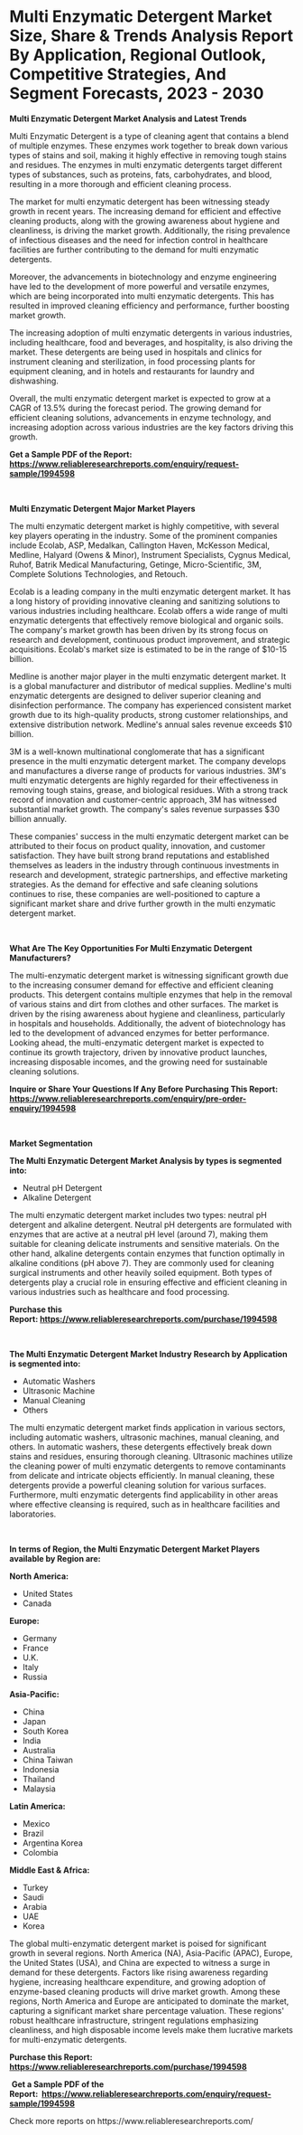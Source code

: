 <p><h1>Multi Enzymatic Detergent Market Size, Share & Trends Analysis Report By Application, Regional Outlook, Competitive Strategies, And Segment Forecasts, 2023 - 2030</h1></p><p><strong>Multi Enzymatic Detergent Market Analysis and Latest Trends</strong></p>
<p><p>Multi Enzymatic Detergent is a type of cleaning agent that contains a blend of multiple enzymes. These enzymes work together to break down various types of stains and soil, making it highly effective in removing tough stains and residues. The enzymes in multi enzymatic detergents target different types of substances, such as proteins, fats, carbohydrates, and blood, resulting in a more thorough and efficient cleaning process.</p><p>The market for multi enzymatic detergent has been witnessing steady growth in recent years. The increasing demand for efficient and effective cleaning products, along with the growing awareness about hygiene and cleanliness, is driving the market growth. Additionally, the rising prevalence of infectious diseases and the need for infection control in healthcare facilities are further contributing to the demand for multi enzymatic detergents.</p><p>Moreover, the advancements in biotechnology and enzyme engineering have led to the development of more powerful and versatile enzymes, which are being incorporated into multi enzymatic detergents. This has resulted in improved cleaning efficiency and performance, further boosting market growth.</p><p>The increasing adoption of multi enzymatic detergents in various industries, including healthcare, food and beverages, and hospitality, is also driving the market. These detergents are being used in hospitals and clinics for instrument cleaning and sterilization, in food processing plants for equipment cleaning, and in hotels and restaurants for laundry and dishwashing.</p><p>Overall, the multi enzymatic detergent market is expected to grow at a CAGR of 13.5% during the forecast period. The growing demand for efficient cleaning solutions, advancements in enzyme technology, and increasing adoption across various industries are the key factors driving this growth.</p></p>
<p><strong>Get a Sample PDF of the Report:&nbsp; <a href="https://www.reliableresearchreports.com/enquiry/request-sample/1994598">https://www.reliableresearchreports.com/enquiry/request-sample/1994598</a></strong></p>
<p>&nbsp;</p>
<p><strong>Multi Enzymatic Detergent Major Market Players</strong></p>
<p><p>The multi enzymatic detergent market is highly competitive, with several key players operating in the industry. Some of the prominent companies include Ecolab, ASP, Medalkan, Callington Haven, McKesson Medical, Medline, Halyard (Owens & Minor), Instrument Specialists, Cygnus Medical, Ruhof, Batrik Medical Manufacturing, Getinge, Micro-Scientific, 3M, Complete Solutions Technologies, and Retouch.</p><p>Ecolab is a leading company in the multi enzymatic detergent market. It has a long history of providing innovative cleaning and sanitizing solutions to various industries including healthcare. Ecolab offers a wide range of multi enzymatic detergents that effectively remove biological and organic soils. The company's market growth has been driven by its strong focus on research and development, continuous product improvement, and strategic acquisitions. Ecolab's market size is estimated to be in the range of $10-15 billion.</p><p>Medline is another major player in the multi enzymatic detergent market. It is a global manufacturer and distributor of medical supplies. Medline's multi enzymatic detergents are designed to deliver superior cleaning and disinfection performance. The company has experienced consistent market growth due to its high-quality products, strong customer relationships, and extensive distribution network. Medline's annual sales revenue exceeds $10 billion.</p><p>3M is a well-known multinational conglomerate that has a significant presence in the multi enzymatic detergent market. The company develops and manufactures a diverse range of products for various industries. 3M's multi enzymatic detergents are highly regarded for their effectiveness in removing tough stains, grease, and biological residues. With a strong track record of innovation and customer-centric approach, 3M has witnessed substantial market growth. The company's sales revenue surpasses $30 billion annually.</p><p>These companies' success in the multi enzymatic detergent market can be attributed to their focus on product quality, innovation, and customer satisfaction. They have built strong brand reputations and established themselves as leaders in the industry through continuous investments in research and development, strategic partnerships, and effective marketing strategies. As the demand for effective and safe cleaning solutions continues to rise, these companies are well-positioned to capture a significant market share and drive further growth in the multi enzymatic detergent market.</p></p>
<p>&nbsp;</p>
<p><strong>What Are The Key Opportunities For Multi Enzymatic Detergent Manufacturers?</strong></p>
<p><p>The multi-enzymatic detergent market is witnessing significant growth due to the increasing consumer demand for effective and efficient cleaning products. This detergent contains multiple enzymes that help in the removal of various stains and dirt from clothes and other surfaces. The market is driven by the rising awareness about hygiene and cleanliness, particularly in hospitals and households. Additionally, the advent of biotechnology has led to the development of advanced enzymes for better performance. Looking ahead, the multi-enzymatic detergent market is expected to continue its growth trajectory, driven by innovative product launches, increasing disposable incomes, and the growing need for sustainable cleaning solutions.</p></p>
<p><strong>Inquire or Share Your Questions If Any Before Purchasing This Report: <a href="https://www.reliableresearchreports.com/enquiry/pre-order-enquiry/1994598">https://www.reliableresearchreports.com/enquiry/pre-order-enquiry/1994598</a></strong></p>
<p>&nbsp;</p>
<p><strong>Market Segmentation</strong></p>
<p><strong>The Multi Enzymatic Detergent Market Analysis by types is segmented into:</strong></p>
<p><ul><li>Neutral pH Detergent</li><li>Alkaline Detergent</li></ul></p>
<p><p>The multi enzymatic detergent market includes two types: neutral pH detergent and alkaline detergent. Neutral pH detergents are formulated with enzymes that are active at a neutral pH level (around 7), making them suitable for cleaning delicate instruments and sensitive materials. On the other hand, alkaline detergents contain enzymes that function optimally in alkaline conditions (pH above 7). They are commonly used for cleaning surgical instruments and other heavily soiled equipment. Both types of detergents play a crucial role in ensuring effective and efficient cleaning in various industries such as healthcare and food processing.</p></p>
<p><strong>Purchase this Report:&nbsp;<a href="https://www.reliableresearchreports.com/purchase/1994598">https://www.reliableresearchreports.com/purchase/1994598</a></strong></p>
<p>&nbsp;</p>
<p><strong>The Multi Enzymatic Detergent Market Industry Research by Application is segmented into:</strong></p>
<p><ul><li>Automatic Washers</li><li>Ultrasonic Machine</li><li>Manual Cleaning</li><li>Others</li></ul></p>
<p><p>The multi enzymatic detergent market finds application in various sectors, including automatic washers, ultrasonic machines, manual cleaning, and others. In automatic washers, these detergents effectively break down stains and residues, ensuring thorough cleaning. Ultrasonic machines utilize the cleaning power of multi enzymatic detergents to remove contaminants from delicate and intricate objects efficiently. In manual cleaning, these detergents provide a powerful cleaning solution for various surfaces. Furthermore, multi enzymatic detergents find applicability in other areas where effective cleansing is required, such as in healthcare facilities and laboratories.</p></p>
<p>&nbsp;</p>
<p><strong>In terms of Region, the Multi Enzymatic Detergent Market Players available by Region are:</strong></p>
<p>
    <p> <strong> North America: </strong>
        <ul>
            <li>United States</li>
            <li>Canada</li>
        </ul>
        </p> 
    <p> <strong> Europe: </strong>
        <ul>
            <li>Germany</li>
            <li>France</li>
            <li>U.K.</li>
            <li>Italy</li>
            <li>Russia</li>
        </ul>
        </p> 
    <p> <strong> Asia-Pacific: </strong>
        <ul>
            <li>China</li>
            <li>Japan</li>
            <li>South Korea</li>
            <li>India</li>
            <li>Australia</li>
            <li>China Taiwan</li>
            <li>Indonesia</li>
            <li>Thailand</li>
            <li>Malaysia</li>
        </ul>
        </p> 
    <p> <strong> Latin America: </strong>
        <ul>
            <li>Mexico</li>
            <li>Brazil</li>
            <li>Argentina Korea</li>
            <li>Colombia</li>
        </ul>
        </p> 
    <p> <strong> Middle East & Africa: </strong>
        <ul>
            <li>Turkey</li>
            <li>Saudi</li>
            <li>Arabia</li>
            <li>UAE</li>
            <li>Korea</li>
        </ul>
    </p>
    </p>
<p><p>The global multi-enzymatic detergent market is poised for significant growth in several regions. North America (NA), Asia-Pacific (APAC), Europe, the United States (USA), and China are expected to witness a surge in demand for these detergents. Factors like rising awareness regarding hygiene, increasing healthcare expenditure, and growing adoption of enzyme-based cleaning products will drive market growth. Among these regions, North America and Europe are anticipated to dominate the market, capturing a significant market share percentage valuation. These regions' robust healthcare infrastructure, stringent regulations emphasizing cleanliness, and high disposable income levels make them lucrative markets for multi-enzymatic detergents.</p></p>
<p><strong>Purchase this Report: <a href="https://www.reliableresearchreports.com/purchase/1994598">https://www.reliableresearchreports.com/purchase/1994598</a></strong></p>
<p>&nbsp;<strong>Get a Sample PDF of the Report:&nbsp;&nbsp;<a href="https://www.reliableresearchreports.com/enquiry/request-sample/1994598">https://www.reliableresearchreports.com/enquiry/request-sample/1994598</a></strong></p>
<p><strong></strong></p>
<p>Check more reports on https://www.reliableresearchreports.com/</p>